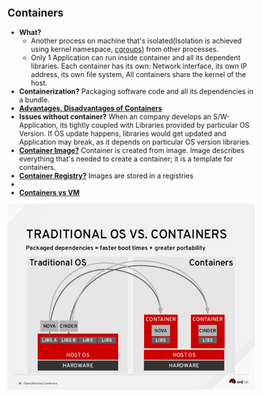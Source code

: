 ## Containers
- **What?** 
  - Another process on machine that's isolated(Isolation is achieved using kernel namespace, [cgroups](/Operating_Systems/Linux/Resource_Control)) from other processes.
  - Only 1 Application can run inside container and all its dependent libraries. Each container has its own: Network interface, its own IP address, its own file system, All containers share the kernel of the host.
- **Containerization?** Packaging software code and all its dependencies in a bundle.
- **[Advantages, Disadvantages of Containers](Advantages_Disadv_of_Containers.md)**
- **Issues without container?** When an company develops an S/W-Application, its tightly coupled with Libraries provided by particular OS Version. If OS update happens, libraries would get updated and Application may break, as it depends on particular OS version libraries.
- **[Container Image?](../Docker/Docker_Images)** Container is created from image. Image describes everything that's needed to create a container; it is a template for containers.
- **[Container Registry?](../Docker/Registry)** Images are stored in a registries
- 
- **[Containers vs VM](Container_vs_VM.md)**

<img src=TraditionalOS_vs_Containers.jpg width=500 />
